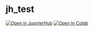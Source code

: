 # jh_test
[![Open in JupyterHub](https://img.shields.io/badge/%20-open%20in%20jupyterhub-4af?logo=jupyter)](http://35.228.233.31/hub?next=%2Fuser-redirect%2Fgit-pull?repo%3Dhttps%253A%252F%252Fgithub.com%252Fjanosmortanssen%252Fjh_test%26branch%3Dmaster%26urlpath%3Dtree%252Fjh_test)
[![Open In Colab](https://colab.research.google.com/assets/colab-badge.svg)](https://colab.research.google.com/github/janosmortanssen/jh_test)

